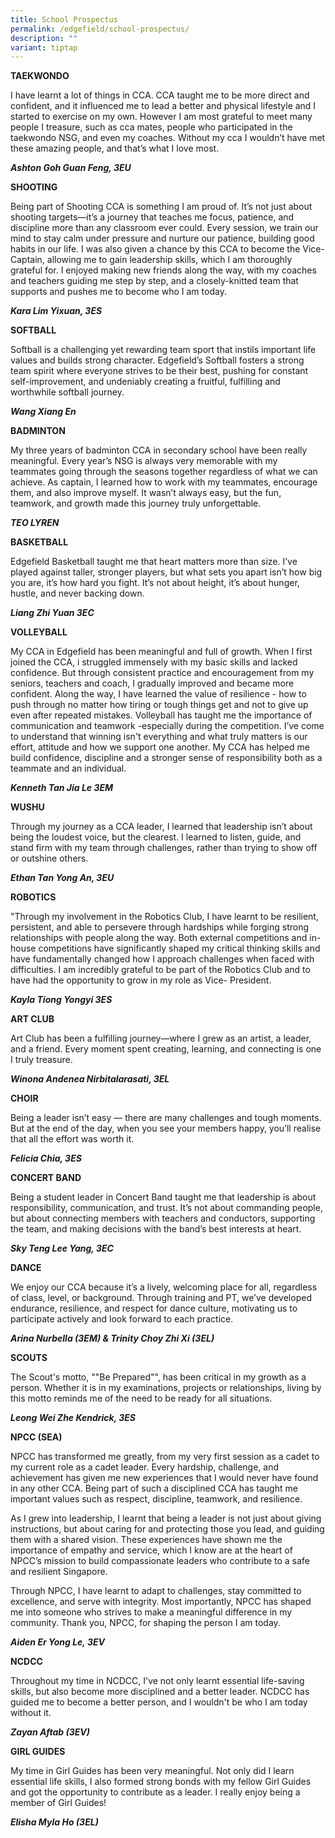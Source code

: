 ```yaml
---
title: School Prospectus
permalink: /edgefield/school-prospectus/
description: ""
variant: tiptap
---
```

<p><strong>TAEKWONDO</strong>
</p>
<p>I have learnt a lot of things in CCA. CCA taught me to be more direct
and confident, and it influenced me to lead a better and physical lifestyle
and I started to exercise on my own. However I am most grateful to meet
many people I treasure, such as cca mates, people who participated in the
taekwondo NSG, and even my coaches. Without my cca I wouldn’t have met
these amazing people, and that’s what I love most.</p>
<p><strong><em>Ashton Goh Guan Feng, 3EU</em></strong>
</p>
<p><strong>SHOOTING</strong>
</p>
<p>Being part of Shooting CCA is something I am proud of. It’s not just about
shooting targets—it’s a journey that teaches me focus, patience, and discipline
more than any classroom ever could. Every session, we train our mind to
stay calm under pressure and nurture our patience, building good habits
in our life. I was also given a chance by this CCA to become the Vice-Captain,
allowing me to gain leadership skills, which I am thoroughly grateful for.
I enjoyed making new friends along the way, with my coaches and teachers
guiding me step by step, and a closely-knitted team that supports and pushes
me to become who I am today.</p>
<p><strong><em>Kara Lim Yixuan, 3ES</em></strong>
</p>
<p><strong>SOFTBALL</strong>
</p>
<p>Softball is a challenging yet rewarding team sport that instils important
life values and builds strong character. Edgefield’s Softball fosters a
strong team spirit where everyone strives to be their best, pushing for
constant self-improvement, and undeniably creating a fruitful, fulfilling
and worthwhile softball journey.</p>
<p><strong><em>Wang Xiang En</em></strong>
</p>
<p><strong>BADMINTON</strong>
</p>
<p>My three years of badminton CCA in secondary school have been really meaningful.
Every year’s NSG is always very memorable with my teammates going through
the seasons together regardless of what we can achieve. As captain, I learned
how to work with my teammates, encourage them, and also improve myself.
It wasn’t always easy, but the fun, teamwork, and growth made this journey
truly unforgettable.</p>
<p><strong><em>TEO LYREN</em></strong>
</p>
<p><strong>BASKETBALL</strong>
</p>
<p>Edgefield Basketball taught me that heart matters more than size. I’ve
played against taller, stronger players, but what sets you apart isn’t
how big you are, it’s how hard you fight. It’s not about height, it’s about
hunger, hustle, and never backing down.</p>
<p><strong><em>Liang Zhi Yuan 3EC</em></strong>
</p>
<p><strong>VOLLEYBALL</strong>
</p>
<p>My CCA in Edgefield has been meaningful and full of growth. When I first
joined the CCA, i struggled immensely with my basic skills and lacked confidence.
But through consistent practice and encouragement from my seniors, teachers
and coach, I gradually improved and became more confident. Along the way,
I have learned the value of resilience - how to push through no matter
how tiring or tough things get and not to give up even after repeated mistakes.
Volleyball has taught me the importance of communication and teamwork -especially
during the competition. I’ve come to understand that winning isn't everything
and what truly matters is our effort, attitude and how we support one another.
My CCA has helped me build confidence, discipline and a stronger sense
of responsibility both as a teammate and an individual.</p>
<p><strong><em>Kenneth Tan Jia Le 3EM</em></strong>
</p>
<p><strong>WUSHU</strong>
</p>
<p>Through my journey as a CCA leader, I learned that leadership isn’t about
being the loudest voice, but the clearest. I learned to listen, guide,
and stand firm with my team through challenges, rather than trying to show
off or outshine others.</p>
<p><strong><em>Ethan Tan Yong An, 3EU</em></strong>
</p>
<p><strong>ROBOTICS</strong>
</p>
<p>"Through my involvement in the Robotics Club, I have learnt to be resilient,
persistent, and able to persevere through hardships while forging strong
relationships with people along the way. Both external competitions and
in-house competitions have significantly shaped my critical thinking skills
and have fundamentally changed how I approach challenges when faced with
difficulties. I am incredibly grateful to be part of the Robotics Club
and to have had the opportunity to grow in my role as Vice- President.</p>
<p><strong><em>Kayla Tiong Yongyi 3ES</em></strong>
</p>
<p><strong>ART CLUB</strong>
</p>
<p>Art Club has been a fulfilling journey—where I grew as an artist, a leader,
and a friend. Every moment spent creating, learning, and connecting is
one I truly treasure.</p>
<p><strong><em>Winona Andenea Nirbitalarasati, 3EL</em></strong>
</p>
<p><strong>CHOIR</strong>
</p>
<p>Being a leader isn’t easy — there are many challenges and tough moments.
But at the end of the day, when you see your members happy, you’ll realise
that all the effort was worth it.</p>
<p><strong><em>Felicia Chia, 3ES</em></strong>
</p>
<p><strong>CONCERT BAND</strong>
</p>
<p>Being a student leader in Concert Band taught me that leadership is about
responsibility, communication, and trust. It’s not about commanding people,
but about connecting members with teachers and conductors, supporting the
team, and making decisions with the band’s best interests at heart.</p>
<p><strong><em>Sky Teng Lee Yang, 3EC</em></strong>
</p>
<p><strong>DANCE</strong>
</p>
<p>We enjoy our CCA because it’s a lively, welcoming place for all, regardless
of class, level, or background. Through training and PT, we’ve developed
endurance, resilience, and respect for dance culture, motivating us to
participate actively and look forward to each practice.</p>
<p><strong><em>Arina Nurbella (3EM) &amp; Trinity Choy Zhi Xi (3EL)</em></strong>
</p>
<p><strong>SCOUTS</strong>
</p>
<p>The Scout's motto, ""Be Prepared"", has been critical in my growth as
a person. Whether it is in my examinations, projects or relationships,
living by this motto reminds me of the need to be ready for all situations.</p>
<p><strong><em>Leong Wei Zhe Kendrick, 3ES</em></strong>
</p>
<p><strong>NPCC (SEA)</strong>
</p>
<p>NPCC has transformed me greatly, from my very first session as a cadet
to my current role as a cadet leader. Every hardship, challenge, and achievement
has given me new experiences that I would never have found in any other
CCA. Being part of such a disciplined CCA has taught me important values
such as respect, discipline, teamwork, and resilience.</p>
<p>As I grew into leadership, I learnt that being a leader is not just about
giving instructions, but about caring for and protecting those you lead,
and guiding them with a shared vision. These experiences have shown me
the importance of empathy and service, which I know are at the heart of
NPCC’s mission to build compassionate leaders who contribute to a safe
and resilient Singapore.</p>
<p>Through NPCC, I have learnt to adapt to challenges, stay committed to
excellence, and serve with integrity. Most importantly, NPCC has shaped
me into someone who strives to make a meaningful difference in my community.
Thank you, NPCC, for shaping the person I am today.</p>
<p><strong><em>Aiden Er Yong Le, 3EV</em></strong>
</p>
<p><strong>NCDCC</strong>
</p>
<p>Throughout my time in NCDCC, I've not only learnt essential life-saving
skills, but also become more disciplined and a better leader. NCDCC has
guided me to become a better person, and I wouldn't be who I am today without
it.</p>
<p><strong><em>Zayan Aftab (3EV)</em></strong>
</p>
<p><strong>GIRL GUIDES</strong>
</p>
<p>My time in Girl Guides has been very meaningful. Not only did I learn
essential life skills, I also formed strong bonds with my fellow Girl Guides
and got the opportunity to contribute as a leader. I really enjoy being
a member of Girl Guides!</p>
<p><strong><em>Elisha Myla Ho (3EL)</em></strong>
</p>